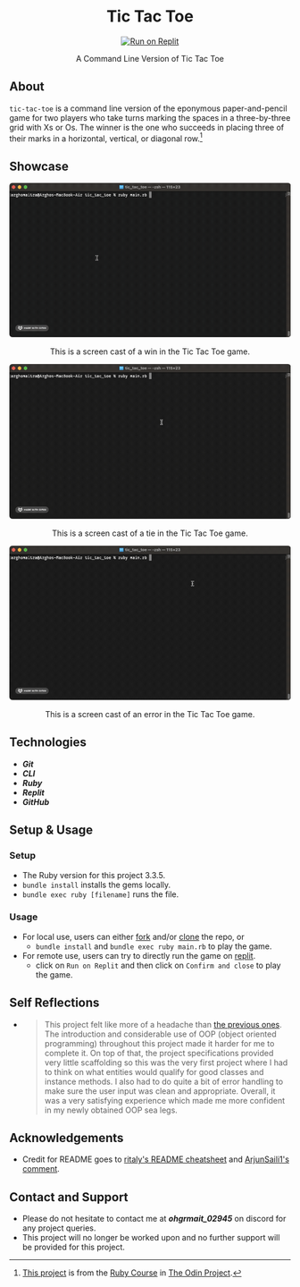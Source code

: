 <div align="center">
  <h1>Tic Tac Toe</h1>

  [![Run on Replit](https://replit.com/badge?caption=Run%20on%20Replit)](https://replit.com/@ohgrmait/tictactoe?v=1)

  A Command Line Version of Tic Tac Toe
</div>

## About
`tic-tac-toe` is a command line version of the eponymous paper-and-pencil game for two players who take turns marking the spaces in a three-by-three grid with Xs or Os. The winner is the one who succeeds in placing three of their marks in a horizontal, vertical, or diagonal row.[^1]

[^1]: [This project](https://www.theodinproject.com/lessons/ruby-tic-tac-toe) is from the [Ruby Course](https://www.theodinproject.com/paths/full-stack-ruby-on-rails/courses/ruby) in [The Odin Project](https://www.theodinproject.com/about).

## Showcase
<div align="center">
  <img src="./img/demo/demo-part1.gif" alt="Screen cast of Tic Tac Toe">
  <p></p>
  <p>This is a screen cast of a win in the Tic Tac Toe game.</p>

  <img src="./img/demo/demo-part2.gif" alt="Screen cast of Tic Tac Toe">
  <p></p>
  <p>This is a screen cast of a tie in the Tic Tac Toe game.</p>

  <img src="./img/demo/demo-part3.gif" alt="Screen cast of Tic Tac Toe">
  <p></p>
  <p>This is a screen cast of an error in the Tic Tac Toe game.</p>
</div>

## Technologies
- ***Git***
- ***CLI***
- ***Ruby***
- ***Replit***
- ***GitHub***

## Setup & Usage

### Setup
- The Ruby version for this project 3.3.5.
- `bundle install` installs the gems locally.
- `bundle exec ruby [filename]` runs the file.

### Usage
- For local use, users can either [fork](https://docs.github.com/en/pull-requests/collaborating-with-pull-requests/working-with-forks/fork-a-repo) and/or [clone](https://docs.github.com/en/repositories/creating-and-managing-repositories/cloning-a-repository) the repo, or
  - `bundle install` and `bundle exec ruby main.rb` to play the game.
- For remote use, users can try to directly run the game on [replit](https://replit.com/).
  - click on `Run on Replit` and then click on `Confirm and close` to play the game.

## Self Reflections
- > This project felt like more of a headache than [the previous ones](https://github.com/ohgrmait). The introduction and considerable use of OOP (object oriented programming) throughout this project made it harder for me to complete it. On top of that, the project specifications provided very little scaffolding so this was the very first project where I had to think on what entities would qualify for good classes and instance methods. I also had to do quite a bit of error handling to make sure the user input was clean and appropriate. Overall, it was a very satisfying experience which made me more confident in my newly obtained OOP sea legs.

## Acknowledgements
- Credit for README goes to [ritaly's README cheatsheet](https://github.com/ritaly/README-cheatsheet) and [ArjunSaili1's comment](https://github.com/TheOdinProject/curriculum/discussions/25472#discussioncomment-5889343).

## Contact and Support
- Please do not hesitate to contact me at ***ohgrmait_02945*** on discord for any project queries.
- This project will no longer be worked upon and no further support will be provided for this project.